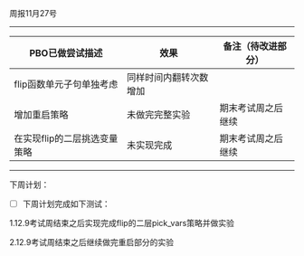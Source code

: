 周报11月27号

------

| PBO已做尝试描述              | 效果                   | 备注（待改进部分） |
| ---------------------------- | ---------------------- | ------------------ |
| flip函数单元子句单独考虑     | 同样时间内翻转次数增加 |                    |
| 增加重启策略                 | 未做完完整实验         | 期末考试周之后继续 |
| 在实现flip的二层挑选变量策略 | 未实现完成             | 期末考试周之后继续 |

------

下周计划：

- [ ] 下周计划完成如下测试：

1.12.9考试周结束之后实现完成flip的二层pick_vars策略并做实验

2.12.9考试周结束之后继续做完重启部分的实验